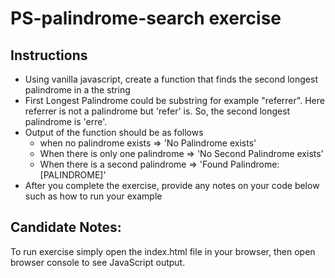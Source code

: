 # PS-palindrome-search exercise

## Instructions

- Using vanilla javascript, create a function that finds the second longest palindrome in a the string
- First Longest Palindrome could be substring for example "referrer". Here referrer is not a palindrome but 'refer' is. So, the second longest palindrome is 'erre'.
- Output of the function should be as follows
  - when no palindrome exists => 'No Palindrome exists'
  - When there is only one palindrome => 'No Second Palindrome exists'
  - When there is a second palindrome => 'Found Palindrome: [PALINDROME]'
- After you complete the exercise, provide any notes on your code below such as how to run your example

## Candidate Notes:

To run exercise simply open the index.html file in your browser, then open browser console to see JavaScript output.